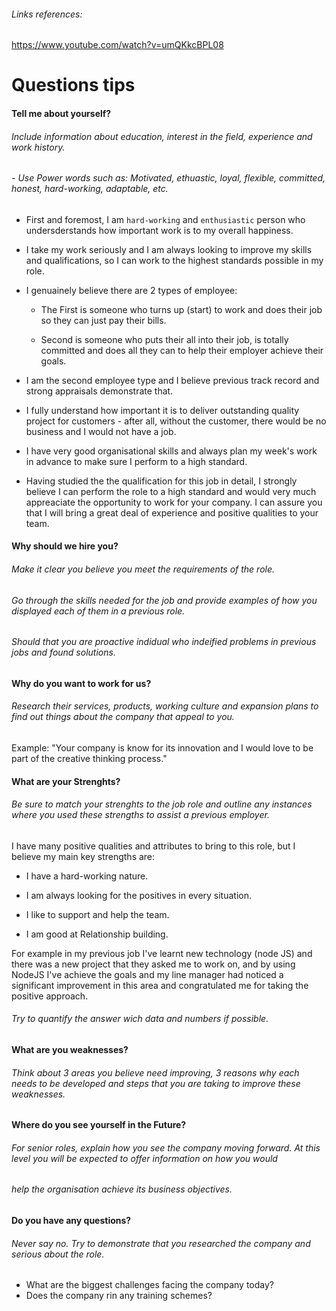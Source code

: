 ###### Links references:
https://www.youtube.com/watch?v=umQKkcBPL08


# Questions tips

#### Tell me about yourself?
###### Include information about education, interest in the field, experience and work history.

###### - Use Power words such as: Motivated, ethuastic, loyal, flexible, committed, honest, hard-working, adaptable, etc.

- First and foremost, I am ```hard-working``` and ```enthusiastic``` person who undersderstands how important work is to my overall happiness.

- I take my work seriously and I am always looking to improve my skills and qualifications, so I can work to the highest standards possible in my role.

- I genuainely believe there are 2 types of employee:
    
    - The First is someone who turns up (start) to work and does their job so they can just pay their bills.

    - Second is someone who puts their all into their job, is totally committed and does all they can to help their employer achieve their goals.

- I am the second employee type and I believe previous track record and strong appraisals demonstrate that.

- I fully understand how important it is to deliver outstanding quality project for customers - after all, without the customer, there would be no business and I would not have a job.

- I have very good organisational skills and always plan my week's work in advance to make sure I perform to a high standard.

- Having studied the the qualification for this job in detail, I strongly believe I can perform the role to a high standard and would very much appreaciate the opportunity to work for your company. I can assure you that I will bring a great deal of experience and positive qualities to your team.



#### Why should we hire you?
###### Make it clear you believe you meet the requirements of the role.

###### Go through the skills needed for the job and provide examples of how you displayed each of them in a previous role.

###### Should that you are proactive indidual who indeified problems in previous jobs and found solutions.

#### Why do you want to work for us?
###### Research their services, products, working culture and expansion plans to find out things about the company that appeal to you.

Example: "Your company is know for its innovation and I would love to be part of the creative thinking process."

#### What are your Strenghts?
###### Be sure to match your strenghts to the job role and outline any instances where you used these strengths to assist a previous employer.

I have many positive qualities and attributes to bring to this role, but I believe my main key strengths are:

- I have a hard-working nature.

- I am always looking for the positives in every situation.

- I like to support and help the team.

- I am good at Relationship building.

For example in my previous job I've learnt new technology (node JS) and there was a new project that they asked me to work on, and by using NodeJS I've achieve the goals and my line manager had noticed a significant improvement in this area and congratulated me for taking the positive approach.

###### Try to quantify the answer wich data and numbers if possible.

#### What are you weaknesses?
###### Think about 3 areas you believe need improving, 3 reasons why each needs to be developed and steps that you are taking to improve these weaknesses.


#### Where do you see yourself in the Future?
###### For senior roles, explain how you see the company moving forward. At this level you will be expected to offer information on how you would
###### help the organisation achieve its business objectives.

#### Do you have any questions?
###### Never say no. Try to demonstrate that you researched the company and serious about the role.
- What are the biggest challenges facing the company today?
- Does the company rin any training schemes?
